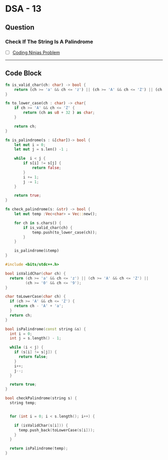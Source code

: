 # DSA - 13

## Question

### Check If The String Is A Palindrome

- [ ] [Coding Ninjas Problem](https://www.naukri.com/code360/problems/check-if-the-string-is-a-palindrome_1062633)

---

## Code Block

```rust
fn is_valid_char(ch: char) -> bool {
    return (ch >= 'a' && ch <= 'z') || (ch >= 'A' && ch <= 'Z') || (ch >= '0' && ch <= '9');
}

fn to_lower_case(ch : char) -> char{
    if ch >= 'A' && ch <= 'Z' {
        return (ch as u8 + 32 ) as char;
    }

    return ch;
}

fn is_palindrome(s : &[char])-> bool {
    let mut i = 0;
    let mut j = s.len() -1 ;

    while  i < j {
        if s[i] != s[j] {
            return false;
        }
        i += 1;
        j -= 1;
    }

    return true;
}

fn check_palindrome(s: &str) -> bool {
    let mut temp :Vec<char> = Vec::new();

    for ch in s.chars() {
        if is_valid_char(ch) {
            temp.push(to_lower_case(ch));
        }
    }

    is_palindrome(&temp)
}
```

```c++
#include <bits/stdc++.h>

bool isValidChar(char ch) {
  return (ch >= 'a' && ch <= 'z') || (ch >= 'A' && ch <= 'Z') ||
         (ch >= '0' && ch <= '9');
}

char toLowerCase(char ch) {
  if (ch >= 'A' && ch <= 'Z') {
    return ch - 'A' + 'a';
  }
  return ch;
}

bool isPalindrome(const string &s) {
  int i = 0;
  int j = s.length() - 1;

  while (i < j) {
    if (s[i] != s[j]) {
      return false;
    }
    i++;
    j--;
  }

  return true;
}

bool checkPalindrome(string s) {
  string temp;


  for (int i = 0; i < s.length(); i++) {

    if (isValidChar(s[i])) {
      temp.push_back(toLowerCase(s[i]));
    }
  }

  return isPalindrome(temp);
}
```

<!-- ## Code Image

![alt text](image.png) -->

